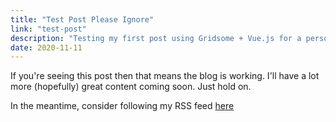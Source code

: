 ```yaml
---
title: "Test Post Please Ignore"
link: "test-post"
description: "Testing my first post using Gridsome + Vue.js for a personal website blog"
date: 2020-11-11
---
```


If you're seeing this post then that means the blog is working. I'll have a lot more (hopefully) great content coming soon. Just hold on.

In the meantime, consider following my RSS feed [here](https://www.preethamrn.com/feed.xml)
